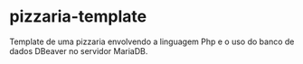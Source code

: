 # pizzaria-template

Template de uma pizzaria envolvendo a linguagem Php e o uso do banco de dados DBeaver no servidor MariaDB. 